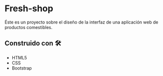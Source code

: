 # Fresh-shop

Éste es un proyecto sobre el diseño de la interfaz de una aplicación web de productos comestibles.

## Construido con 🛠️

* HTML5
* CSS
* Bootstrap
